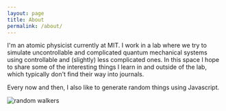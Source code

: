 ```yaml
---
layout: page
title: About
permalink: /about/
---
```


I'm an atomic physicist currently at MIT. I work in a lab where we try to simulate uncontrollable and complicated quantum mechanical systems using controllable and (slightly) less complicated ones. In this space I hope to share some of the interesting things I learn in and outside of the lab, which typically don't find their way into journals. 

Every now and then, I also like to generate random things using Javascript.

![random walkers](../assets/images/random-walkers.png)